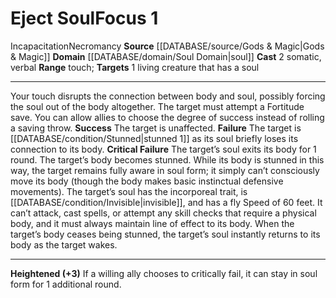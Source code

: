 ﻿---
actions: '[two-actions]'
component:
- Somatic
- Verbal
domain:
- '[[DATABASE/domain/Soul Domain|Soul]]'
heighten: '+3'
heighten_level: 1, 4, 7, 10
id: '616'
level: '1'
name: Eject Soul
range: touch
rarity: Common
school: Necromancy
source: '[[DATABASE/source/Gods & Magic|Gods & Magic]]'
target: 1 living creature that has a soul
trait:
- '[[DATABASE/trait/Incapacitation|Incapacitation]]'
- '[[DATABASE/trait/Necromancy|Necromancy]]'
type: Focus

---
# Eject Soul<span class="item-type">Focus 1</span>

<span class="item-trait">Incapacitation</span><span class="item-trait">Necromancy</span>
**Source** [[DATABASE/source/Gods & Magic|Gods & Magic]] 
**Domain** [[DATABASE/domain/Soul Domain|soul]]
**Cast** <span class="action-icon">2</span> somatic, verbal
**Range** touch; **Targets** 1 living creature that has a soul

---
Your touch disrupts the connection between body and soul, possibly forcing the soul out of the body altogether. The target must attempt a Fortitude save. You can allow allies to choose the degree of success instead of rolling a saving throw.
**Success** The target is unaffected.
**Failure** The target is [[DATABASE/condition/Stunned|stunned 1]] as its soul briefly loses its connection to its body.
**Critical Failure** The target’s soul exits its body for 1 round. The target’s body becomes stunned. While its body is stunned in this way, the target remains fully aware in soul form; it simply can’t consciously move its body (though the body makes basic instinctual defensive movements). The target’s soul has the incorporeal trait, is [[DATABASE/condition/Invisible|invisible]], and has a fly Speed of 60 feet. It can’t attack, cast spells, or attempt any skill checks that require a physical body, and it must always maintain line of effect to its body. When the target’s body ceases being stunned, the target’s soul instantly returns to its body as the target wakes.

---
**Heightened (+3)** If a willing ally chooses to critically fail, it can stay in soul form for 1 additional round.